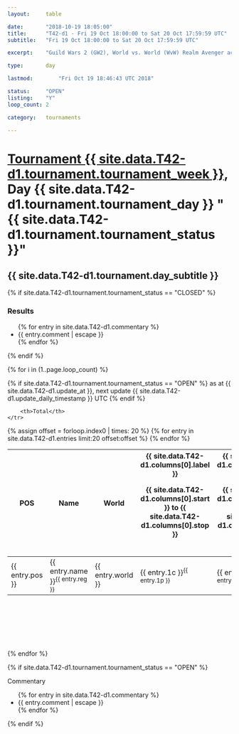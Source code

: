```yaml
---
layout: 	table

date: 		"2018-10-19 18:05:00"
title: 		"T42-d1 - Fri 19 Oct 18:00:00 to Sat 20 Oct 17:59:59 UTC"
subtitle: 	"Fri 19 Oct 18:00:00 to Sat 20 Oct 17:59:59 UTC"

excerpt:    "Guild Wars 2 (GW2), World vs. World (WvW) Realm Avenger achivement Tournament. \"Every Kill Counts\""

type:       day

lastmod: 		"Fri Oct 19 18:46:43 UTC 2018"

status:     "OPEN"
listing:    "Y"
loop_count: 2

category: 	tournaments

---
```

<div class="table_header">
    <h1><a href="{{ site.data.T42-d1.tournament.week_url }}">Tournament {{ site.data.T42-d1.tournament.tournament_week }}</a>, Day {{ site.data.T42-d1.tournament.tournament_day }} "{{ site.data.T42-d1.tournament.tournament_status }}"</h1>
    <h2>{{ site.data.T42-d1.tournament.day_subtitle }}</h2> 
</div>

{% if site.data.T42-d1.tournament.tournament_status == "CLOSED" %} 
<div class="commentary">
  <h3>Results</h3>
  <ul>
    {% for entry in site.data.T42-d1.commentary %}
    <li class="commentary_list">{{ entry.comment | escape }}</li>
    {% endfor %}
  </ul>
</div>
{% endif %}


{% for i in (1..page.loop_count) %}

{% if site.data.T42-d1.tournament.tournament_status == "OPEN" %} 
<span class="table_nextupdate">as at {{ site.data.T42-d1.update_at }}, next update {{ site.data.T42-d1.update_daily_timestamp }} UTC</span> 
{% endif %}

<table class="day_table">
  <colgroup>
    <col style="width:18px">
    <col style="width:55px">
    <col style="width:55px">
    <col style="width:12px">
    <col style="width:12px">
    <col style="width:12px">
    <col style="width:12px">
    <col style="width:12px">
    <col style="width:12px">
    <col style="width:12px">
    <col style="width:12px">
    <col style="width:12px">
    <col style="width:12px">
    <col style="width:12px">
    <col style="width:12px">
    <col style="width:12px">
    <col style="width:12px">
    <col style="width:12px">
    <col style="width:12px">
    <col style="width:12px">
    <col style="width:12px">
    <col style="width:12px">
    <col style="width:12px">
    <col style="width:12px">
    <col style="width:12px">
    <col style="width:12px">
    <col style="width:12px">
    <col style="width:18px">
  </colgroup>  
  <thead>
    <tr>
        <th>POS</th>
        <th class="AlignLeft">Name</th>
        <th class="AlignLeft">World</th>

<th><div class="label">{{ site.data.T42-d1.columns[0].label }}<p class="onhover">{{ site.data.T42-d1.columns[0].start }} to {{ site.data.T42-d1.columns[0].stop }}</p></div>​</th>
<th><div class="label">{{ site.data.T42-d1.columns[1].label }}<p class="onhover">{{ site.data.T42-d1.columns[1].start }} to {{ site.data.T42-d1.columns[1].stop }}</p></div>​</th>
<th><div class="label">{{ site.data.T42-d1.columns[2].label }}<p class="onhover">{{ site.data.T42-d1.columns[2].start }} to {{ site.data.T42-d1.columns[2].stop }}</p></div>​</th>
<th><div class="label">{{ site.data.T42-d1.columns[3].label }}<p class="onhover">{{ site.data.T42-d1.columns[3].start }} to {{ site.data.T42-d1.columns[3].stop }}</p></div>​</th>
<th><div class="label">{{ site.data.T42-d1.columns[4].label }}<p class="onhover">{{ site.data.T42-d1.columns[4].start }} to {{ site.data.T42-d1.columns[4].stop }}</p></div>​</th>
<th><div class="label">{{ site.data.T42-d1.columns[5].label }}<p class="onhover">{{ site.data.T42-d1.columns[5].start }} to {{ site.data.T42-d1.columns[5].stop }}</p></div>​</th>
<th><div class="label">{{ site.data.T42-d1.columns[6].label }}<p class="onhover">{{ site.data.T42-d1.columns[6].start }} to {{ site.data.T42-d1.columns[6].stop }}</p></div>​</th>
<th><div class="label">{{ site.data.T42-d1.columns[7].label }}<p class="onhover">{{ site.data.T42-d1.columns[7].start }} to {{ site.data.T42-d1.columns[7].stop }}</p></div>​</th>
<th><div class="label">{{ site.data.T42-d1.columns[8].label }}<p class="onhover">{{ site.data.T42-d1.columns[8].start }} to {{ site.data.T42-d1.columns[8].stop }}</p></div>​</th>
<th><div class="label">{{ site.data.T42-d1.columns[9].label }}<p class="onhover">{{ site.data.T42-d1.columns[9].start }} to {{ site.data.T42-d1.columns[9].stop }}</p></div>​</th>
<th><div class="label">{{ site.data.T42-d1.columns[10].label }}<p class="onhover">{{ site.data.T42-d1.columns[10].start }} to {{ site.data.T42-d1.columns[10].stop }}</p></div>​</th>

<th><div class="label">{{ site.data.T42-d1.columns[11].label }}<p class="onhover">{{ site.data.T42-d1.columns[11].start }} to {{ site.data.T42-d1.columns[11].stop }}</p></div>​</th>
<th><div class="label">{{ site.data.T42-d1.columns[12].label }}<p class="onhover">{{ site.data.T42-d1.columns[12].start }} to {{ site.data.T42-d1.columns[12].stop }}</p></div>​</th>
<th><div class="label">{{ site.data.T42-d1.columns[13].label }}<p class="onhover">{{ site.data.T42-d1.columns[13].start }} to {{ site.data.T42-d1.columns[13].stop }}</p></div>​</th>
<th><div class="label">{{ site.data.T42-d1.columns[14].label }}<p class="onhover">{{ site.data.T42-d1.columns[14].start }} to {{ site.data.T42-d1.columns[14].stop }}</p></div>​</th>
<th><div class="label">{{ site.data.T42-d1.columns[15].label }}<p class="onhover">{{ site.data.T42-d1.columns[15].start }} to {{ site.data.T42-d1.columns[15].stop }}</p></div>​</th>
<th><div class="label">{{ site.data.T42-d1.columns[16].label }}<p class="onhover">{{ site.data.T42-d1.columns[16].start }} to {{ site.data.T42-d1.columns[16].stop }}</p></div>​</th>
<th><div class="label">{{ site.data.T42-d1.columns[17].label }}<p class="onhover">{{ site.data.T42-d1.columns[17].start }} to {{ site.data.T42-d1.columns[17].stop }}</p></div>​</th>
<th><div class="label">{{ site.data.T42-d1.columns[18].label }}<p class="onhover">{{ site.data.T42-d1.columns[18].start }} to {{ site.data.T42-d1.columns[18].stop }}</p></div>​</th>
<th><div class="label">{{ site.data.T42-d1.columns[19].label }}<p class="onhover">{{ site.data.T42-d1.columns[19].start }} to {{ site.data.T42-d1.columns[19].stop }}</p></div>​</th>
<th><div class="label">{{ site.data.T42-d1.columns[20].label }}<p class="onhover">{{ site.data.T42-d1.columns[20].start }} to {{ site.data.T42-d1.columns[20].stop }}</p></div>​</th>

<th><div class="label">{{ site.data.T42-d1.columns[21].label }}<p class="onhover">{{ site.data.T42-d1.columns[21].start }} to {{ site.data.T42-d1.columns[21].stop }}</p></div>​</th>
<th><div class="label">{{ site.data.T42-d1.columns[22].label }}<p class="onhover">{{ site.data.T42-d1.columns[22].start }} to {{ site.data.T42-d1.columns[22].stop }}</p></div>​</th>
<th><div class="label">{{ site.data.T42-d1.columns[23].label }}<p class="onhover">{{ site.data.T42-d1.columns[23].start }} to {{ site.data.T42-d1.columns[23].stop }}</p></div>​</th>

        <th>Total</th>
    </tr>
  </thead>
  {% assign offset = forloop.index0 | times: 20 %}
<tbody>
{% for entry in site.data.T42-d1.entries limit:20 offset:offset %}
  <tr>
    <td class="pl{{ entry.pos }}">{{ entry.pos }}</td>
    <td class="AlignLeft">{{ entry.name }}<sup>{{ entry.reg }}</sup></td>
    <td class="AlignLeft">{{ entry.world }}</td>
    <td class="pl{{ entry.1p }}">{{ entry.1c }}<sup>{{ entry.1p }}</sup></td>
    <td class="pl{{ entry.2p }}">{{ entry.2c }}<sup>{{ entry.2p }}</sup></td>
    <td class="pl{{ entry.3p }}">{{ entry.3c }}<sup>{{ entry.3p }}</sup></td>
    <td class="pl{{ entry.4p }}">{{ entry.4c }}<sup>{{ entry.4p }}</sup></td>
    <td class="pl{{ entry.5p }}">{{ entry.5c }}<sup>{{ entry.5p }}</sup></td>
    <td class="pl{{ entry.6p }}">{{ entry.6c }}<sup>{{ entry.6p }}</sup></td>
    <td class="pl{{ entry.7p }}">{{ entry.7c }}<sup>{{ entry.7p }}</sup></td>
    <td class="pl{{ entry.8p }}">{{ entry.8c }}<sup>{{ entry.8p }}</sup></td>
    <td class="pl{{ entry.9p }}">{{ entry.9c }}<sup>{{ entry.9p }}</sup></td>
    <td class="pl{{ entry.10p }}">{{ entry.10c }}<sup>{{ entry.10p }}</sup></td>
    <td class="pl{{ entry.11p }}">{{ entry.11c }}<sup>{{ entry.11p }}</sup></td>
    <td class="pl{{ entry.12p }}">{{ entry.12c }}<sup>{{ entry.12p }}</sup></td>
    <td class="pl{{ entry.13p }}">{{ entry.13c }}<sup>{{ entry.13p }}</sup></td>
    <td class="pl{{ entry.14p }}">{{ entry.14c }}<sup>{{ entry.14p }}</sup></td>
    <td class="pl{{ entry.15p }}">{{ entry.15c }}<sup>{{ entry.15p }}</sup></td>
    <td class="pl{{ entry.16p }}">{{ entry.16c }}<sup>{{ entry.16p }}</sup></td>
    <td class="pl{{ entry.17p }}">{{ entry.17c }}<sup>{{ entry.17p }}</sup></td>
    <td class="pl{{ entry.18p }}">{{ entry.18c }}<sup>{{ entry.18p }}</sup></td>
    <td class="pl{{ entry.19p }}">{{ entry.19c }}<sup>{{ entry.19p }}</sup></td>
    <td class="pl{{ entry.20p }}">{{ entry.20c }}<sup>{{ entry.20p }}</sup></td>
    <td class="pl{{ entry.21p }}">{{ entry.21c }}<sup>{{ entry.21p }}</sup></td>
    <td class="pl{{ entry.22p }}">{{ entry.22c }}<sup>{{ entry.22p }}</sup></td>
    <td class="pl{{ entry.23p }}">{{ entry.23c }}<sup>{{ entry.23p }}</sup></td>
    <td class="pl{{ entry.24p }}">{{ entry.24c }}<sup>{{ entry.24p }}</sup></td>
    <td>{{ entry.total }}</td>
  </tr>
{% endfor %}  
</tbody>
</table>
<div class="leaderboard">
  <script async src="//pagead2.googlesyndication.com/pagead/js/adsbygoogle.js"></script>
  <!-- 728x90 -->
  <ins class="adsbygoogle"
       style="display:inline-block;width:728px;height:90px"
       data-ad-client="ca-pub-3274917281288240"
       data-ad-slot="3870538733"></ins>
  <script>
  (adsbygoogle = window.adsbygoogle || []).push({});
  </script>    
</div>
<br />
{% endfor %}

{% if site.data.T42-d1.tournament.tournament_status == "OPEN" %} 
<div class="commentary">
  <span class="commentary_title">Commentary</span>
  <ul>
    {% for entry in site.data.T42-d1.commentary %}
    <li class="commentary_list">{{ entry.comment | escape }}</li>
    {% endfor %}
  </ul>
</div>
{% endif %}



